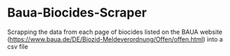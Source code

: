 # Baua-Biocides-Scraper
Scrapping the data from each page of biocides listed on the BAUA website (https://www.baua.de/DE/Biozid-Meldeverordnung/Offen/offen.html) into a csv file
